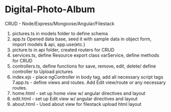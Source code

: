 # Digital-Photo-Album
CRUD - Node/Express/Mongoose/Angular/Filestack

1. pictures.ts in models folder to define schema
2. app.ts Opened data base, seed it with sample data in object form, import models & api, app.use(etc.)
3. picture.ts in api folder, created routers for CRUD
4. services.ts, define Resource export class varService, define methods for CRUD
5. controllers.ts, define functions for save, remove, edit, delete/ define controller to Upload pictures
6. index.ejs - place ngController in body tag, add all necessary script tags
7.app.ts - define views and routes. Add Edit view/route or any necessary routes.
8. home.html - set up home view w/ angular directives and layout
9. edit.html - set up Edit view w/ angular directives and layout
10. about.html - Used about view for filestack upload html layout
